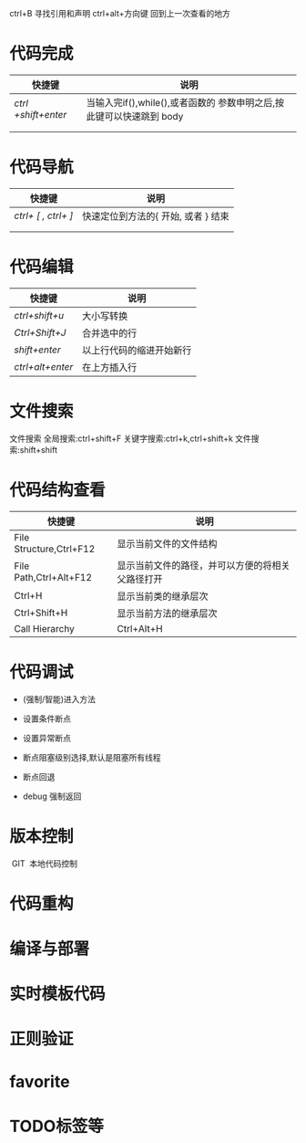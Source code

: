 ctrl+B 寻找引用和声明
ctrl+alt+方向键 回到上一次查看的地方

# 代码完成

| 快捷键              | 说明                                                         |
| ------------------- | ------------------------------------------------------------ |
| *ctrl +shift+enter* | 当输入完if(),while(),或者函数的 参数申明之后,按此键可以快速跳到 body |
|                     |                                                              |
|                     |                                                              |

# 代码导航

| 快捷键               | 说明                                |
| -------------------- | ----------------------------------- |
| *ctrl+ [ ,  ctrl+ ]* | 快速定位到方法的{ 开始, 或者 } 结束 |
|                      |                                     |
|                      |                                     |

# 代码编辑

| 快捷键           | 说明                     |
| ---------------- | ------------------------ |
| *ctrl+shift+u*   | 大小写转换               |
| *Ctrl+Shift+J*   | 合并选中的行             |
| *shift+enter*    | 以上行代码的缩进开始新行 |
| *ctrl+alt+enter* | 在上方插入行             |

# 文件搜索

文件搜索
全局搜索:ctrl+shift+F
关键字搜索:ctrl+k,ctrl+shift+k
文件搜索:shift+shift

# 代码结构查看

| 快捷键                  | 说明                                             |
| ----------------------- | ------------------------------------------------ |
| File Structure,Ctrl+F12 | 显示当前文件的文件结构                           |
| File Path,Ctrl+Alt+F12  | 显示当前文件的路径，并可以方便的将相关父路径打开 |
| Ctrl+H                  | 显示当前类的继承层次                             |
| Ctrl+Shift+H            | 显示当前方法的继承层次                           |
| Call Hierarchy          | Ctrl+Alt+H                                       |



# 代码调试

* (强制/智能)进入方法

* 设置条件断点

* 设置异常断点

* 断点阻塞级别选择,默认是阻塞所有线程

* 断点回退

* debug 强制返回

  

# 版本控制

​    GIT
​    本地代码控制



# 



# 代码重构

# 编译与部署

# 实时模板代码

# 

# 正则验证

# favorite



# TODO标签等